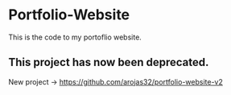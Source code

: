 # Portfolio-Website
This is the code to my portoflio website.

## This project has now been deprecated.
New project -> https://github.com/arojas32/portfolio-website-v2
